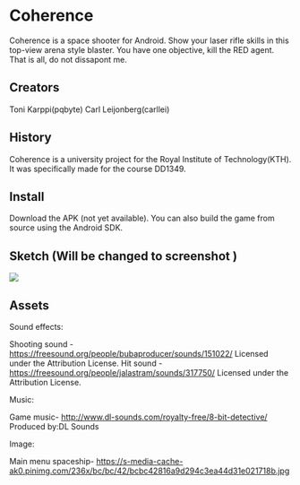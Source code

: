 # Coherence
Coherence is a space shooter for Android. Show your laser rifle skills in this top-view arena style blaster. You have one objective, kill the RED agent. That is all, do not dissapont me.

## Creators
Toni Karppi(pqbyte)
Carl Leijonberg(carllei)

## History
Coherence is a university project for the Royal Institute of Technology(KTH). It was specifically made for the course DD1349. 

## Install
Download the APK (not yet available).
You can also build the game from source using the Android SDK.

## Sketch (Will be changed to screenshot	)
![](https://i.imgsafe.org/cf29183.jpg)

## Assets

Sound effects:

Shooting sound - https://freesound.org/people/bubaproducer/sounds/151022/       Licensed under the Attribution License.
Hit sound - https://freesound.org/people/jalastram/sounds/317750/               Licensed under the Attribution License.

Music:

Game music- http://www.dl-sounds.com/royalty-free/8-bit-detective/       Produced by:DL Sounds

Image:

Main menu spaceship-  https://s-media-cache-ak0.pinimg.com/236x/bc/bc/42/bcbc42816a9d294c3ea44d31e021718b.jpg

